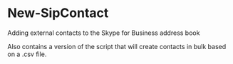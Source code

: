 # New-SipContact
Adding external contacts to the Skype for Business address book

Also contains a version of the script that will create contacts in bulk based on a .csv file.
